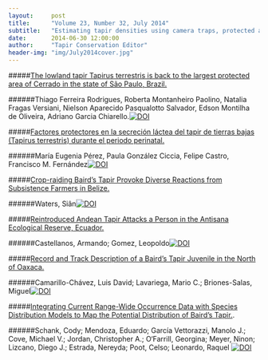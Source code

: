 ```yaml
---
layout:     post
title:      "Volume 23, Number 32, July 2014"
subtitle:   "Estimating tapir densities using camera traps, protected areas in Brazil for the lowland tapir, dietary habits of the Baird's tapirs in Colombia, and much more."
date:       2014-06-30 12:00:00
author:     "Tapir Conservation Editor"
header-img: "img/July2014cover.jpg"
---
```


#####[The lowland tapir Tapirus terrestris is back to the largest protected area of Cerrado in the state of São Paulo, Brazil.](http://dx.doi.org/10.5281/zenodo.23411 "Link soon")

######Thiago Ferreira Rodrigues, Roberta Montanheiro Paolino, Natalia Fragas Versiani, Nielson Aparecido Pasqualotto Salvador, Edson Montilha de Oliveira, Adriano Garcia Chiarello.[![DOI](https://zenodo.org/badge/doi/10.5281/zenodo.23411.svg)](http://dx.doi.org/10.5281/zenodo.23411)
<p> </p>


#####[Factores protectores en la secreción láctea del tapir de tierras bajas (Tapirus terrestris) durante el periodo perinatal.](http://dx.doi.org/10.5281/zenodo.23411 "Link soon")

######María Eugenia Pérez, Paula González Ciccia, Felipe Castro, Francisco M. Fernández[![DOI](https://zenodo.org/badge/doi/10.5281/zenodo.22648.svg)](http://dx.doi.org/10.5281/zenodo.22648)
<p> </p>



#####[Crop-raiding Baird’s Tapir Provoke Diverse Reactions from Subsistence Farmers in Belize.](http://dx.doi.org/10.5281/zenodo.22642 "Click for more details")

######Waters, Siân[![DOI](https://zenodo.org/badge/doi/10.5281/zenodo.22642.svg)](http://dx.doi.org/10.5281/zenodo.22642)
<p> </p>



#####[Reintroduced Andean Tapir Attacks a Person in the Antisana Ecological Reserve, Ecuador.](http://dx.doi.org/10.5281/zenodo.23408 "Click for more details")

######Castellanos, Armando; Gomez, Leopoldo[![DOI](https://zenodo.org/badge/doi/10.5281/zenodo.23408.svg)](http://dx.doi.org/10.5281/zenodo.23408)
<p> </p>



#####[Record and Track Description of a Baird’s Tapir Juvenile in the North of Oaxaca.](http://dx.doi.org/10.5281/zenodo.23415 "Click for more details")

######Camarillo-Chávez, Luis David; Lavariega, Mario C.; Briones-Salas, Miguel[![DOI](https://zenodo.org/badge/doi/10.5281/zenodo.23415.svg)](http://dx.doi.org/10.5281/zenodo.23415)
<p> </p>



#####[Integrating Current Range-Wide Occurrence Data with Species Distribution Models to Map the Potential Distribution of Baird’s Tapir.](http://dx.doi.org/10.5281/zenodo.23417 "click here for more details").

######Schank, Cody; Mendoza, Eduardo; García Vettorazzi, Manolo J.; Cove, Michael V.; Jordan, Christopher A.; O‘Farrill, Georgina; Meyer, Ninon; Lizcano, Diego J.; Estrada, Nereyda; Poot, Celso; Leonardo, Raquel [![DOI](https://zenodo.org/badge/doi/10.5281/zenodo.23417.svg)](http://dx.doi.org/10.5281/zenodo.23417)
<p> </p>



